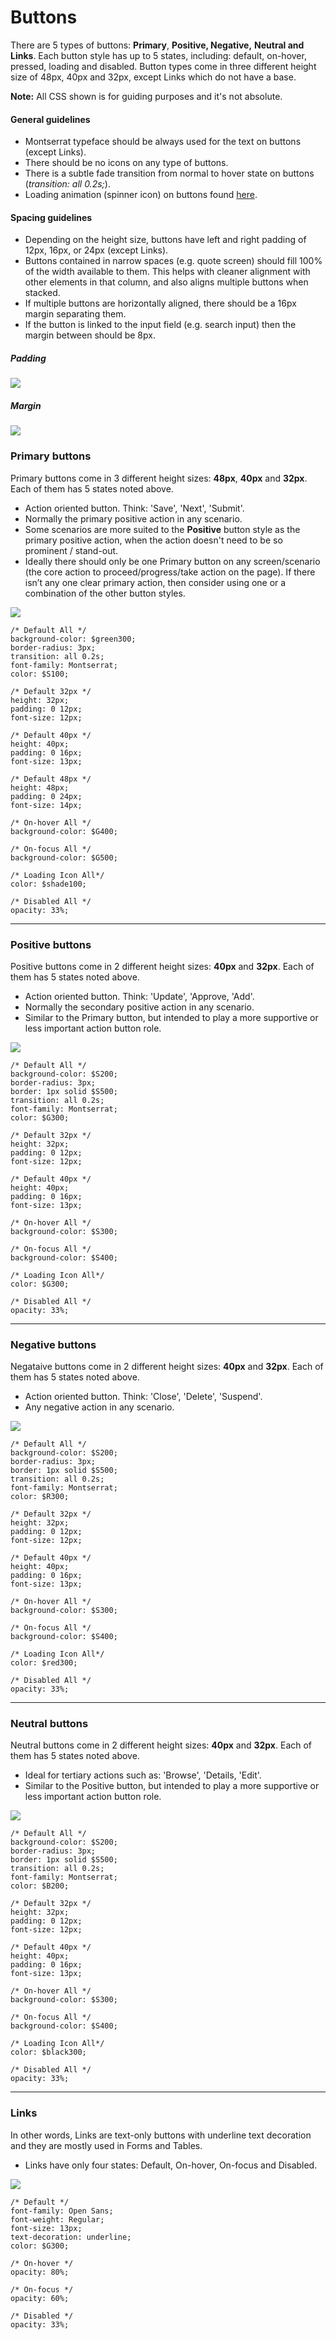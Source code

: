 # Buttons

There are 5 types of buttons: **Primary**, **Positive, Negative,** **Neutral **and** Links**. Each button style has up to 5 states, including: default, on-hover, pressed, loading and disabled. Button types come in three different height size of 48px, 40px and 32px, except Links which do not have a base.

**Note:** All CSS shown is for guiding purposes and it's not absolute.

#### General guidelines

* Montserrat typeface should be always used for the text on buttons \(except Links\).
* There should be no icons on any type of buttons.
* There is a subtle fade transition from normal to hover state on buttons \(_transition: all 0.2s;_\).
* Loading animation \(spinner icon\) on buttons found [here](https://projects.lukehaas.me/css-loaders/).

#### Spacing guidelines

* Depending on the height size, buttons have left and right padding of 12px, 16px, or 24px \(except Links\).
* Buttons contained in narrow spaces \(e.g. quote screen\) should fill 100% of the width available to them. This helps with cleaner alignment with other elements in that column, and also aligns multiple buttons when stacked.
* If multiple buttons are horizontally aligned, there should be a 16px margin separating them.
* If the button is linked to the input field \(e.g. search input\) then the margin between should be 8px. 

##### Padding

![](/assets/atoms/buttons-padding.png)

##### Margin

![](/assets/atoms/buttons-margin.png)

### Primary buttons

Primary buttons come in 3 different height sizes: **48px**, **40px** and **32px**. Each of them has 5 states noted above.

* Action oriented button. Think: 'Save', 'Next', 'Submit'.
* Normally the primary positive action in any scenario.
* Some scenarios are more suited to the **Positive** button style as the primary positive action, when the action doesn't need to be so prominent / stand-out.
* Ideally there should only be one Primary button on any screen/scenario \(the core action to proceed/progress/take action on the page\). If there isn’t any one clear primary action, then consider using one or a combination of the other button styles.

![](/assets/atoms/buttons-primary.png)

```
/* Default All */
background-color: $green300;
border-radius: 3px;
transition: all 0.2s;
font-family: Montserrat;
color: $S100;

/* Default 32px */
height: 32px;
padding: 0 12px;
font-size: 12px;

/* Default 40px */
height: 40px;
padding: 0 16px;
font-size: 13px;

/* Default 48px */
height: 48px;
padding: 0 24px;
font-size: 14px;

/* On-hover All */
background-color: $G400;

/* On-focus All */
background-color: $G500;

/* Loading Icon All*/
color: $shade100;

/* Disabled All */
opacity: 33%;
```

---

### Positive buttons

Positive buttons come in 2 different height sizes: **40px** and **32px**. Each of them has 5 states noted above.

* Action oriented button. Think: 'Update', 'Approve, 'Add'.
* Normally the secondary positive action in any scenario.
* Similar to the Primary button, but intended to play a more supportive or less important action button role.

![](/assets/atoms/buttons-positive.png)

```
/* Default All */
background-color: $S200;
border-radius: 3px;
border: 1px solid $S500;
transition: all 0.2s;
font-family: Montserrat;
color: $G300;

/* Default 32px */
height: 32px;
padding: 0 12px;
font-size: 12px;

/* Default 40px */
height: 40px;
padding: 0 16px;
font-size: 13px;

/* On-hover All */
background-color: $S300;

/* On-focus All */
background-color: $S400;

/* Loading Icon All*/
color: $G300;

/* Disabled All */
opacity: 33%;
```

---

### Negative buttons

Negataive buttons come in 2 different height sizes: **40px** and **32px**. Each of them has 5 states noted above.

* Action oriented button. Think: 'Close', 'Delete', 'Suspend'.
* Any negative action in any scenario.

![](/assets/atoms/buttons-negative.png)

```
/* Default All */
background-color: $S200;
border-radius: 3px;
border: 1px solid $S500;
transition: all 0.2s;
font-family: Montserrat;
color: $R300;

/* Default 32px */
height: 32px;
padding: 0 12px;
font-size: 12px;

/* Default 40px */
height: 40px;
padding: 0 16px;
font-size: 13px;

/* On-hover All */
background-color: $S300;

/* On-focus All */
background-color: $S400;

/* Loading Icon All*/
color: $red300;

/* Disabled All */
opacity: 33%;
```

---

### Neutral buttons

Neutral buttons come in 2 different height sizes: **40px** and **32px**. Each of them has 5 states noted above.

* Ideal for tertiary actions such as: 'Browse', 'Details, 'Edit'.
* Similar to the Positive button, but intended to play a more supportive or less important action button role.

![](/assets/atoms/buttons-neutral.png)

```
/* Default All */
background-color: $S200;
border-radius: 3px;
border: 1px solid $S500;
transition: all 0.2s;
font-family: Montserrat;
color: $B200;

/* Default 32px */
height: 32px;
padding: 0 12px;
font-size: 12px;

/* Default 40px */
height: 40px;
padding: 0 16px;
font-size: 13px;

/* On-hover All */
background-color: $S300;

/* On-focus All */
background-color: $S400;

/* Loading Icon All*/
color: $black300;

/* Disabled All */
opacity: 33%;
```

---

### Links

In other words, Links are text-only buttons with underline text decoration and they are mostly used in Forms and Tables.

* Links have only four states: Default, On-hover, On-focus and Disabled.

![](/assets/atoms/buttons-links.png)

```
/* Default */
font-family: Open Sans;
font-weight: Regular;
font-size: 13px;
text-decoration: underline;
color: $G300;

/* On-hover */
opacity: 80%;

/* On-focus */
opacity: 60%;

/* Disabled */
opacity: 33%;
```



